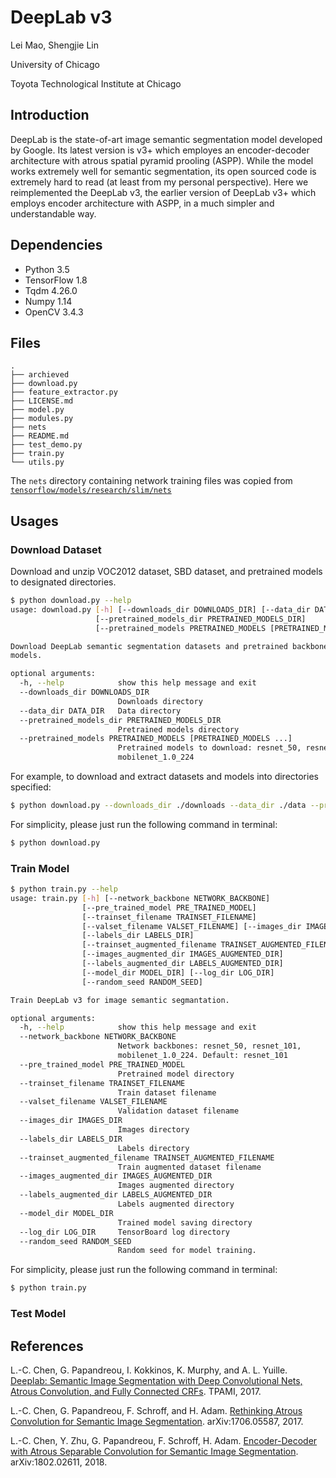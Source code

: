 # DeepLab v3

Lei Mao, Shengjie Lin

University of Chicago

Toyota Technological Institute at Chicago

## Introduction


DeepLab is the state-of-art image semantic segmentation model developed by Google. Its latest version is v3+ which employes an encoder-decoder architecture with atrous spatial pyramid prooling (ASPP). While the model works extremely well for semantic segmentation, its open sourced code is extremely hard to read (at least from my personal perspective). Here we reimplemented the DeepLab v3, the earlier version of DeepLab v3+ which employs encoder architecture with ASPP, in a much simpler and understandable way.


## Dependencies

* Python 3.5
* TensorFlow 1.8
* Tqdm 4.26.0
* Numpy 1.14
* OpenCV 3.4.3

## Files

```
.
├── archieved
├── download.py
├── feature_extractor.py
├── LICENSE.md
├── model.py
├── modules.py
├── nets
├── README.md
├── test_demo.py
├── train.py
└── utils.py
```

The `nets` directory containing network training files was copied from [`tensorflow/models/research/slim/nets`](https://github.com/tensorflow/models/tree/1af55e018eebce03fb61bba9959a04672536107d/research/slim/nets)

## Usages

### Download Dataset

Download and unzip VOC2012 dataset, SBD dataset, and pretrained models to designated directories.

```bash
$ python download.py --help
usage: download.py [-h] [--downloads_dir DOWNLOADS_DIR] [--data_dir DATA_DIR]
                   [--pretrained_models_dir PRETRAINED_MODELS_DIR]
                   [--pretrained_models PRETRAINED_MODELS [PRETRAINED_MODELS ...]]

Download DeepLab semantic segmentation datasets and pretrained backbone
models.

optional arguments:
  -h, --help            show this help message and exit
  --downloads_dir DOWNLOADS_DIR
                        Downloads directory
  --data_dir DATA_DIR   Data directory
  --pretrained_models_dir PRETRAINED_MODELS_DIR
                        Pretrained models directory
  --pretrained_models PRETRAINED_MODELS [PRETRAINED_MODELS ...]
                        Pretrained models to download: resnet_50, resnet_101,
                        mobilenet_1.0_224
```

For example, to download and extract datasets and models into directories specified:

```bash
$ python download.py --downloads_dir ./downloads --data_dir ./data --pretrained_models_dir ./models/pretrained --pretrained_models resnet_50 resnet_101 mobilenet_1.0_224
```

For simplicity, please just run the following command in terminal:

```bash
$ python download.py
```


### Train Model

```bash
$ python train.py --help
usage: train.py [-h] [--network_backbone NETWORK_BACKBONE]
                [--pre_trained_model PRE_TRAINED_MODEL]
                [--trainset_filename TRAINSET_FILENAME]
                [--valset_filename VALSET_FILENAME] [--images_dir IMAGES_DIR]
                [--labels_dir LABELS_DIR]
                [--trainset_augmented_filename TRAINSET_AUGMENTED_FILENAME]
                [--images_augmented_dir IMAGES_AUGMENTED_DIR]
                [--labels_augmented_dir LABELS_AUGMENTED_DIR]
                [--model_dir MODEL_DIR] [--log_dir LOG_DIR]
                [--random_seed RANDOM_SEED]

Train DeepLab v3 for image semantic segmantation.

optional arguments:
  -h, --help            show this help message and exit
  --network_backbone NETWORK_BACKBONE
                        Network backbones: resnet_50, resnet_101,
                        mobilenet_1.0_224. Default: resnet_101
  --pre_trained_model PRE_TRAINED_MODEL
                        Pretrained model directory
  --trainset_filename TRAINSET_FILENAME
                        Train dataset filename
  --valset_filename VALSET_FILENAME
                        Validation dataset filename
  --images_dir IMAGES_DIR
                        Images directory
  --labels_dir LABELS_DIR
                        Labels directory
  --trainset_augmented_filename TRAINSET_AUGMENTED_FILENAME
                        Train augmented dataset filename
  --images_augmented_dir IMAGES_AUGMENTED_DIR
                        Images augmented directory
  --labels_augmented_dir LABELS_AUGMENTED_DIR
                        Labels augmented directory
  --model_dir MODEL_DIR
                        Trained model saving directory
  --log_dir LOG_DIR     TensorBoard log directory
  --random_seed RANDOM_SEED
                        Random seed for model training.
```

For simplicity, please just run the following command in terminal:

```bash
$ python train.py
```

### Test Model





## References

L.-C. Chen, G. Papandreou, I. Kokkinos, K. Murphy, and A. L. Yuille. [Deeplab: Semantic Image Segmentation with Deep Convolutional Nets, Atrous Convolution, and Fully Connected CRFs](https://arxiv.org/abs/1606.00915). TPAMI, 2017.

L.-C. Chen, G. Papandreou, F. Schroff, and H. Adam. [Rethinking Atrous Convolution for Semantic Image Segmentation](https://arxiv.org/abs/1706.05587). arXiv:1706.05587, 2017.

L.-C. Chen, Y. Zhu, G. Papandreou, F. Schroff, H. Adam. [Encoder-Decoder with Atrous Separable Convolution for Semantic Image Segmentation](https://arxiv.org/abs/1802.02611). arXiv:1802.02611, 2018.




